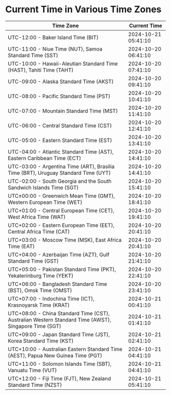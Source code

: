 # Current Time in Various Time Zones

| Time Zone | Current Time |
|-----------|--------------|
| UTC-12:00 - Baker Island Time (BIT) | 2024-10-21 05:41:10 |
| UTC-11:00 - Niue Time (NUT), Samoa Standard Time (SST) | 2024-10-20 06:41:10 |
| UTC-10:00 - Hawaii-Aleutian Standard Time (HAST), Tahiti Time (TAHT) | 2024-10-20 07:41:10 |
| UTC-09:00 - Alaska Standard Time (AKST) | 2024-10-20 09:41:10 |
| UTC-08:00 - Pacific Standard Time (PST) | 2024-10-20 10:41:10 |
| UTC-07:00 - Mountain Standard Time (MST) | 2024-10-20 11:41:10 |
| UTC-06:00 - Central Standard Time (CST) | 2024-10-20 12:41:10 |
| UTC-05:00 - Eastern Standard Time (EST) | 2024-10-20 13:41:10 |
| UTC-04:00 - Atlantic Standard Time (AST), Eastern Caribbean Time (ECT) | 2024-10-20 14:41:10 |
| UTC-03:00 - Argentina Time (ART), Brasília Time (BRT), Uruguay Standard Time (UYT) | 2024-10-20 14:41:10 |
| UTC-02:00 - South Georgia and the South Sandwich Islands Time (SGT) | 2024-10-20 15:41:10 |
| UTC±00:00 - Greenwich Mean Time (GMT), Western European Time (WET) | 2024-10-20 18:41:10 |
| UTC+01:00 - Central European Time (CET), West Africa Time (WAT) | 2024-10-20 19:41:10 |
| UTC+02:00 - Eastern European Time (EET), Central Africa Time (CAT) | 2024-10-20 20:41:10 |
| UTC+03:00 - Moscow Time (MSK), East Africa Time (EAT) | 2024-10-20 20:41:10 |
| UTC+04:00 - Azerbaijan Time (AZT), Gulf Standard Time (GST) | 2024-10-20 21:41:10 |
| UTC+05:00 - Pakistan Standard Time (PKT), Yekaterinburg Time (YEKT) | 2024-10-20 22:41:10 |
| UTC+06:00 - Bangladesh Standard Time (BST), Omsk Time (OMST) | 2024-10-20 23:41:10 |
| UTC+07:00 - Indochina Time (ICT), Krasnoyarsk Time (KRAT) | 2024-10-21 00:41:10 |
| UTC+08:00 - China Standard Time (CST), Australian Western Standard Time (AWST), Singapore Time (SGT) | 2024-10-21 01:41:10 |
| UTC+09:00 - Japan Standard Time (JST), Korea Standard Time (KST) | 2024-10-21 02:41:10 |
| UTC+10:00 - Australian Eastern Standard Time (AEST), Papua New Guinea Time (PGT) | 2024-10-21 04:41:10 |
| UTC+11:00 - Solomon Islands Time (SBT), Vanuatu Time (VUT) | 2024-10-21 04:41:10 |
| UTC+12:00 - Fiji Time (FJT), New Zealand Standard Time (NZST) | 2024-10-21 05:41:10 |
